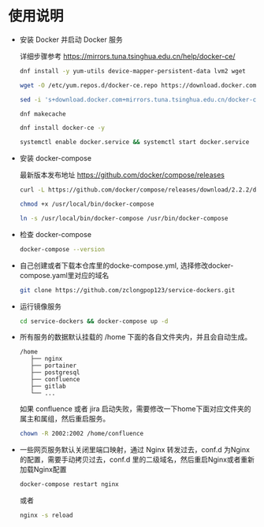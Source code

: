 使用说明
===

- 安装 Docker 并启动 Docker 服务
  
  详细步骤参考 https://mirrors.tuna.tsinghua.edu.cn/help/docker-ce/
  ```bash
  dnf install -y yum-utils device-mapper-persistent-data lvm2 wget
  
  wget -O /etc/yum.repos.d/docker-ce.repo https://download.docker.com/linux/centos/docker-ce.repo
  
  sed -i 's+download.docker.com+mirrors.tuna.tsinghua.edu.cn/docker-ce+' /etc/yum.repos.d/docker-ce.repo
  
  dnf makecache
  
  dnf install docker-ce -y

  systemctl enable docker.service && systemctl start docker.service
  ```

- 安装 docker-compose

  最新版本发布地址 https://github.com/docker/compose/releases

  ```bash
  curl -L https://github.com/docker/compose/releases/download/2.2.2/docker-compose-`uname -s`-`uname -m` -o /usr/local/bin/docker-compose

  chmod +x /usr/local/bin/docker-compose

  ln -s /usr/local/bin/docker-compose /usr/bin/docker-compose
  ```

- 检查 docker-compose

  ```bash
  docker-compose --version
  ```

- 自己创建或者下载本仓库里的docke-compose.yml, 选择修改docker-compose.yaml里对应的域名
  ```bash
  git clone https://github.com/zclongpop123/service-dockers.git
  ```

- 运行镜像服务
  ```bash
  cd service-dockers && docker-compose up -d
  ```
  
 - 所有服务的数据默认挂载的 /home 下面的各自文件夹内，并且会自动生成。
   ```
   /home
      ├── nginx
      ├── portainer
      ├── postgresql
      ├── confluence
      ├── gitlab
      └── ...
   ```
   如果 confluence 或者 jira 启动失败，需要修改一下home下面对应文件夹的属主和属组，然后重启服务。
   ```bash
   chown -R 2002:2002 /home/confluence 
   ```
 
 - 一些网页服务默认关闭里端口映射，通过 Nginx 转发过去，conf.d 为Nginx的配置，需要手动拷贝过去，conf.d 里的二级域名，然后重启Nginx或者重新加载Nginx配置
   ```bash
   docker-compose restart nginx
   ```
   或者
   ```bash
   nginx -s reload
   ```
 
